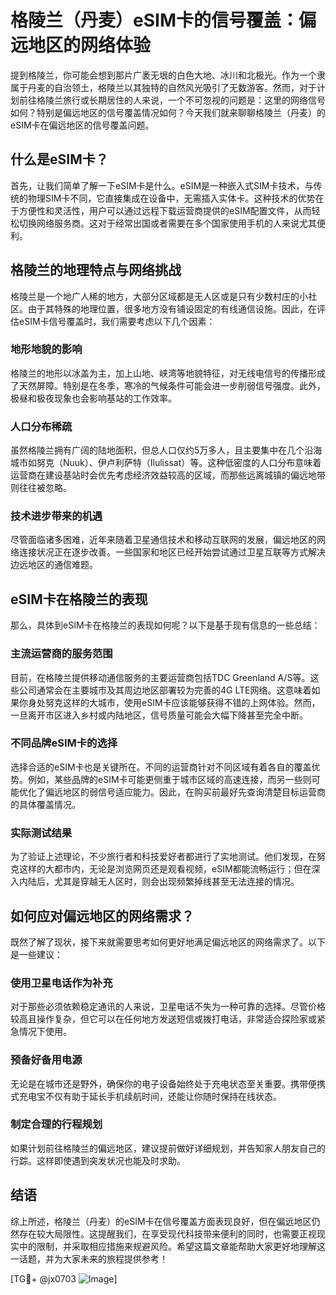 # 格陵兰（丹麦）eSIM卡的信号覆盖：偏远地区的网络体验

提到格陵兰，你可能会想到那片广袤无垠的白色大地、冰川和北极光。作为一个隶属于丹麦的自治领土，格陵兰以其独特的自然风光吸引了无数游客。然而，对于计划前往格陵兰旅行或长期居住的人来说，一个不可忽视的问题是：这里的网络信号如何？特别是偏远地区的信号覆盖情况如何？今天我们就来聊聊格陵兰（丹麦）的eSIM卡在偏远地区的信号覆盖问题。

## 什么是eSIM卡？

首先，让我们简单了解一下eSIM卡是什么。eSIM是一种嵌入式SIM卡技术，与传统的物理SIM卡不同，它直接集成在设备中，无需插入实体卡。这种技术的优势在于方便性和灵活性，用户可以通过远程下载运营商提供的eSIM配置文件，从而轻松切换网络服务商。这对于经常出国或者需要在多个国家使用手机的人来说尤其便利。

## 格陵兰的地理特点与网络挑战

格陵兰是一个地广人稀的地方，大部分区域都是无人区或是只有少数村庄的小社区。由于其特殊的地理位置，很多地方没有铺设固定的有线通信设施。因此，在评估eSIM卡信号覆盖时，我们需要考虑以下几个因素：

### 地形地貌的影响

格陵兰的地形以冰盖为主，加上山地、峡湾等地貌特征，对无线电信号的传播形成了天然屏障。特别是在冬季，寒冷的气候条件可能会进一步削弱信号强度。此外，极昼和极夜现象也会影响基站的工作效率。

### 人口分布稀疏

虽然格陵兰拥有广阔的陆地面积，但总人口仅约5万多人，且主要集中在几个沿海城市如努克（Nuuk）、伊卢利萨特（Ilulissat）等。这种低密度的人口分布意味着运营商在建设基站时会优先考虑经济效益较高的区域，而那些远离城镇的偏远地带则往往被忽略。

### 技术进步带来的机遇

尽管面临诸多困难，近年来随着卫星通信技术和移动互联网的发展，偏远地区的网络连接状况正在逐步改善。一些国家和地区已经开始尝试通过卫星互联等方式解决边远地区的通信难题。

## eSIM卡在格陵兰的表现

那么，具体到eSIM卡在格陵兰的表现如何呢？以下是基于现有信息的一些总结：

### 主流运营商的服务范围

目前，在格陵兰提供移动通信服务的主要运营商包括TDC Greenland A/S等。这些公司通常会在主要城市及其周边地区部署较为完善的4G LTE网络。这意味着如果你身处努克这样的大城市，使用eSIM卡应该能够获得不错的上网体验。然而，一旦离开市区进入乡村或内陆地区，信号质量可能会大幅下降甚至完全中断。

### 不同品牌eSIM卡的选择

选择合适的eSIM卡也是关键所在。不同的运营商针对不同区域有着各自的覆盖优势。例如，某些品牌的eSIM卡可能更侧重于城市区域的高速连接，而另一些则可能优化了偏远地区的弱信号适应能力。因此，在购买前最好先查询清楚目标运营商的具体覆盖情况。

### 实际测试结果

为了验证上述理论，不少旅行者和科技爱好者都进行了实地测试。他们发现，在努克这样的大都市内，无论是浏览网页还是观看视频，eSIM都能流畅运行；但在深入内陆后，尤其是穿越无人区时，则会出现频繁掉线甚至无法连接的情况。

## 如何应对偏远地区的网络需求？

既然了解了现状，接下来就需要思考如何更好地满足偏远地区的网络需求了。以下是一些建议：

### 使用卫星电话作为补充

对于那些必须依赖稳定通讯的人来说，卫星电话不失为一种可靠的选择。尽管价格较高且操作复杂，但它可以在任何地方发送短信或拨打电话，非常适合探险家或紧急情况下使用。

### 预备好备用电源

无论是在城市还是野外，确保你的电子设备始终处于充电状态至关重要。携带便携式充电宝不仅有助于延长手机续航时间，还能让你随时保持在线状态。

### 制定合理的行程规划

如果计划前往格陵兰的偏远地区，建议提前做好详细规划，并告知家人朋友自己的行踪。这样即使遇到突发状况也能及时求助。

## 结语

综上所述，格陵兰（丹麦）的eSIM卡在信号覆盖方面表现良好，但在偏远地区仍然存在较大局限性。这提醒我们，在享受现代科技带来便利的同时，也需要正视现实中的限制，并采取相应措施来规避风险。希望这篇文章能帮助大家更好地理解这一话题，并为大家未来的旅程提供参考！

[TG💪+ @jx0703 ![Image](https://github.com/user-attachments/assets/dbca1d08-cadb-493c-b0ec-ad6f7a83f270)]